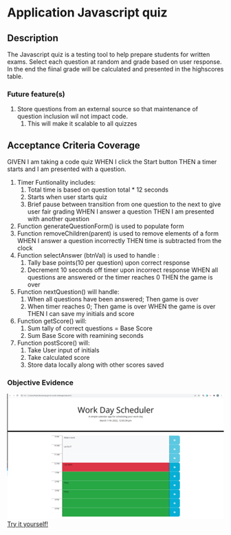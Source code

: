 # Application Javascript quiz

## Description

The Javascript quiz is a testing tool to help prepare students for written exams. 
Select each question at random and grade based on user response.
In the end the fiinal grade will be calculated and presented in the highscores table.

### Future feature(s)
1. Store questions from an external source so that maintenance  of question inclusion wil not impact code.
    1. This will make it scalable to all quizzes

## Acceptance Criteria Coverage

GIVEN I am taking a code quiz
WHEN I click the Start button
THEN a timer starts and I am presented with a question.
1. Timer Funtionality includes:
    1. Total time is based on question total * 12 seconds
    2. Starts when user starts quiz
    3. Brief pause between transition from one question to the next to give user fair grading
WHEN I answer a question
THEN I am presented with another question
1. Function generateQuestionForm() is used to populate form
2. Function removeChildren(parent) is used to remove elements of a form
WHEN I answer a question incorrectly
THEN time is subtracted from the clock
1. Function selectAnswer (btnVal) is used to handle :
    1. Tally base points(10 per question) upon correct response
    2. Decrement 10 seconds off timer upon incorrect response
WHEN all questions are answered or the timer reaches 0
THEN the game is over
1. Function nextQuestion() will handle:
    1. When all questions have been answered; Then game is over
    2. When timer reaches 0; Then game is over
WHEN the game is over
THEN I can save my initials and score
1. Function getScore() will:
    1. Sum tally of correct questions = Base Score
    2. Sum Base Score with reamining seconds
2. Function postScore() will:
    1. Take User input of initials
    2. Take calculated score
    3. Store data locally along with other scores saved

### Objective Evidence
![Example Picture](/assets/images/example.png?raw=true "Here is an example!")
[Try it yourself!](https://dolomiteson.github.io/git-init-mod4-challenge/)
